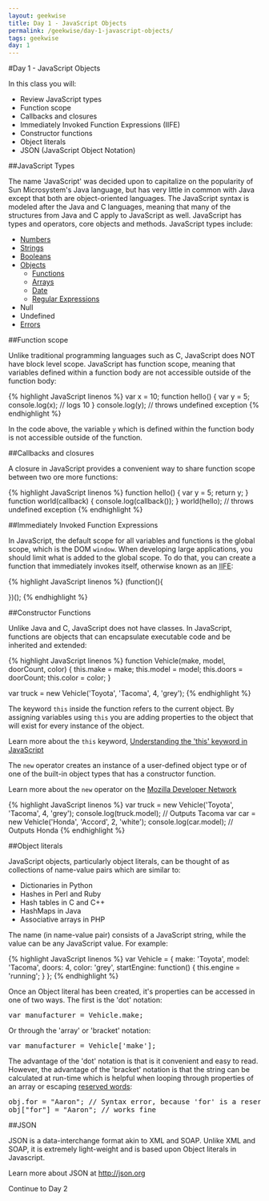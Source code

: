 ```yaml
---
layout: geekwise
title: Day 1 - JavaScript Objects
permalink: /geekwise/day-1-javascript-objects/
tags: geekwise
day: 1
---
```


#Day 1 - JavaScript Objects

In this class you will:

+ Review JavaScript types
+ Function scope
+ Callbacks and closures
+ Immediately Invoked Function Expressions (IIFE)
+ Constructor functions
+ Object literals
+ JSON (JavaScript Object Notation)

##JavaScript Types

The name 'JavaScript' was decided upon to capitalize on the popularity of Sun Microsystem's Java language, but has very little in common with Java except that both are object-oriented languages.
		The JavaScript syntax is modeled after the Java and C languages, meaning that many of the structures from Java and C apply to JavaScript as well.
		JavaScript has types and operators, core objects and methods. JavaScript types include:

<ul>
    <li><a href="http://developer.mozilla.org/En/Core_JavaScript_1.5_Reference/Global_Objects/Number" target="_blank" title="Number">Numbers</a></li>
    <li><a href="http://developer.mozilla.org/En/Core_JavaScript_1.5_Reference/Global_Objects/String" target="_blank" title="String">Strings</a></li>
    <li><a href="http://developer.mozilla.org/en/JavaScript/Reference/Global_Objects/Boolean" target="_blank" title="Boolean">Booleans</a></li>
    <li><a href="http://developer.mozilla.org/en/JavaScript/Reference/Global_Objects/Object" target="_blank" title="Object">Objects</a>
        <ul>
            <li><a href="http://developer.mozilla.org/en/JavaScript/Reference/Global_Objects/Function" target="_blank" title="Function">Functions</a></li>
            <li><a href="http://developer.mozilla.org/en/JavaScript/Reference/Global_Objects/Array" target="_blank" title="Array">Arrays</a></li>
            <li><a href="http://developer.mozilla.org/en/JavaScript/Reference/Global_Objects/Date" target="_blank" title="Date">Date</a></li>
            <li><a href="http://developer.mozilla.org/en/JavaScript/Reference/Global_Objects/RegExp" target="_blank" title="Regular Expressions">Regular Expressions</a></li>
        </ul>
    </li>
    <li>Null</li>
    <li>Undefined</li>
    <li><a href="https://developer.mozilla.org/en/JavaScript/Reference/Global_Objects/Error" target="_blank" title="Errors">Errors</a></li>
</ul>

##Function scope

Unlike traditional programming languages such as C, JavaScript does NOT have block level scope.
	JavaScript has function scope, meaning that variables defined within a function body are not accessible outside of the function body:

{% highlight JavaScript linenos %}
var x = 10;
function hello() {
	var y = 5;
	console.log(x); // logs 10
}
console.log(y); // throws undefined exception
{% endhighlight %}

In the code above, the variable <code>y</code> which is defined within the function body is not accessible outside of the function.

##Callbacks and closures

A closure in JavaScript provides a convenient way to share function scope between two ore more functions:

{% highlight JavaScript linenos %}
function hello() {
	var y = 5;
	return y;
}
function world(callback) {
	console.log(callback());
}
world(hello); // throws undefined exception
{% endhighlight %}

##Immediately Invoked Function Expressions

In JavaScript, the default scope for all variables and functions is the global scope, which is the DOM <code>window</code>.
		When developing large applications, you should limit what is added to the global scope.
		To do that, you can create a function that immediately invokes itself, otherwise known as an <abbr title="Immediately Invoked Function Expression">IIFE</abbr>:

{% highlight JavaScript linenos %}
(function(){

})();
{% endhighlight %}

##Constructor Functions

Unlike Java and C, JavaScript does not have classes. In JavaScript, functions are objects that can encapsulate executable code and be inherited and extended:

{% highlight JavaScript linenos %}
function Vehicle(make, model, doorCount, color) {
    this.make = make;
    this.model = model;
    this.doors = doorCount;
    this.color = color;
}

var truck = new Vehicle('Toyota', 'Tacoma', 4, 'grey');
{% endhighlight %}

The keyword <code>this</code> inside the function refers to the current object.
		By assigning variables using <code>this</code> you are adding properties to the object that will exist for every instance of the object.

<div class="alert alert-info">
    Learn more about the <code>this</code> keyword, <a href="http://toddmotto.com/understanding-the-this-keyword-in-javascript/" target="_blank">Understanding the 'this' keyword in JavaScript</a>
</div>

The <code>new</code> operator creates an instance of a user-defined object type or of one of the built-in object types that has a constructor function.

<div class="alert alert-info">
    Learn more about the <code>new</code> operator on the <a href="http://developer.mozilla.org/en-US/docs/Web/JavaScript/Reference/Operators/new" target="_blank">Mozilla Developer Network</a>
</div>

{% highlight JavaScript linenos %}
var truck = new Vehicle('Toyota', 'Tacoma', 4, 'grey');
console.log(truck.model); // Outputs Tacoma
var car = new Vehicle('Honda', 'Accord', 2, 'white');
console.log(car.model); // Outputs Honda
{% endhighlight %}

##Object literals

JavaScript objects, particularly object literals, can be thought of as collections of name-value pairs which are similar to:

+ Dictionaries in Python
+ Hashes in Perl and Ruby
+ Hash tables in C and C++
+ HashMaps in Java
+ Associative arrays in PHP

The name (in name-value pair) consists of a JavaScript string, while the value can be any JavaScript value. For example:

{% highlight JavaScript linenos %}
var Vehicle = {
    make: 'Toyota',
    model: 'Tacoma',
    doors: 4,
    color: 'grey',
	startEngine: function() {
		this.engine = 'running';
	}
};
{% endhighlight %}

Once an Object literal has been created, it's properties can be accessed in one of two ways. The first is the 'dot' notation:

<pre class="prettyprint">
var manufacturer = Vehicle.make;
</pre>

Or through the 'array' or 'bracket' notation:

<pre class="prettyprint">
var manufacturer = Vehicle['make'];
</pre>

The advantage of the 'dot' notation is that is it convenient and easy to read. However, the advantage of the 'bracket' notation is that the string can be calculated at run-time which is helpful when looping through properties of an array or escaping <a href="https://developer.mozilla.org/en/JavaScript/Reference/Reserved_Words" target="_blank">reserved words</a>:

<pre class="prettyprint">
obj.for = "Aaron"; // Syntax error, because 'for' is a reserved word
obj["for"] = "Aaron"; // works fine
</pre>

##JSON

JSON is a data-interchange format akin to XML and SOAP. Unlike XML and SOAP, it is extremely light-weight and is based upon Object literals in Javascript.

<div class="alert alert-info">
    Learn more about JSON at <a href="http://json.org" target="_blank">http://json.org</a>
</div>

<a ui-sref="geek.page({page_id: 2})" class="btn btn-default">Continue to Day 2</a>

 

<div disqus="'geekwise0101'"></div>

